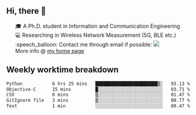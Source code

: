 <h2 > Hi, there 👋 </h3>

<div >
 <ul>
 🎓 A Ph.D. student in Information and Communication Engineering <br>
 💻 Researching in Wireless Network Measurement (5G, BLE etc.)<br>
 :speech_balloon: Contact me through email if possible: <a href="mailto:ethanjia@sjtu.edu.cn"><img src="https://img.shields.io/badge/-ethanjia@sjtu.edu.cn-c14438?style=plastic&logo=Gmail&logoColor=white&link=mailto:mailto:ethanjia@sjtu.edu.cn"></a> <br>
  More info @ <a href="https://haifengjia.github.io">my home page</a>
 </ul>
</div>

<h2 >
Weekly worktime breakdown
</h1>


<!--START_SECTION:waka-->

```txt
Python           6 hrs 25 mins   ███████████████████████▒░   93.13 %
Objective-C      15 mins         █░░░░░░░░░░░░░░░░░░░░░░░░   03.71 %
CSV              6 mins          ▒░░░░░░░░░░░░░░░░░░░░░░░░   01.47 %
GitIgnore file   3 mins          ▒░░░░░░░░░░░░░░░░░░░░░░░░   00.77 %
Text             1 min           ░░░░░░░░░░░░░░░░░░░░░░░░░   00.47 %
```

<!--END_SECTION:waka-->


